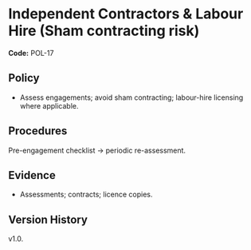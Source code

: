 # Independent Contractors & Labour Hire (Sham contracting risk)

**Code:** POL-17

## Policy
- Assess engagements; avoid sham contracting; labour-hire licensing where applicable.

## Procedures
Pre-engagement checklist → periodic re-assessment.

## Evidence
- Assessments; contracts; licence copies.

## Version History
v1.0.
